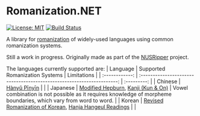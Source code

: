 # Romanization.NET
[![License: MIT](https://img.shields.io/badge/License-MIT-blue.svg)](https://opensource.org/licenses/MIT)
[![Build Status](https://api.travis-ci.org/zedseven/Romanization.NET.svg?branch=main)](https://travis-ci.org/zedseven/Romanization.NET)

A library for [romanization](https://en.wikipedia.org/wiki/Romanization) of widely-used languages using common romanization systems.

Still a work in progress. Originally made as part of the [NUSRipper](https://github.com/zedseven/NusRipper) project.

The languages currently supported are:
| Language       | Supported Romanization Systems                                         | Limitations |
| :------------: | :--------------------------------------------------------------------: | :---------: |
| Chinese        | [Hànyǔ Pīnyīn](https://en.wikipedia.org/wiki/Pinyin)                   |  |
| Japanese       | [Modified Hepburn](https://en.wikipedia.org/wiki/Hepburn_romanization), [Kanji (Kun & On)](https://en.wikipedia.org/wiki/Kanji#Readings) | Vowel combination is not possible as it requires knowledge of morpheme boundaries, which vary from word to word. |
| Korean         | [Revised Romanization of Korean](https://en.wikipedia.org/wiki/Revised_Romanization_of_Korean), [Hanja Hangeul Readings](https://en.wikipedia.org/wiki/Hanja) |  |
